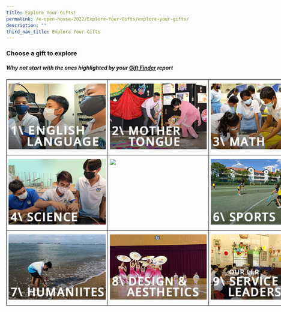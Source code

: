 ```yaml
---
title: Explore Your Gifts!
permalink: /e-open-house-2022/Explore-Your-Gifts/explore-your-gifts/
description: ""
third_nav_title: Explore Your Gifts
---
```

### Choose a gift to explore

##### Why not start with the ones highlighted by your [Gift Finder](https://for.edu.sg/wdlgiftfinder) report

<style type="text/css">
.tg  {border-collapse:collapse;border-spacing:0;margin:0px auto;}
.tg td{border-color:black;border-style:solid;border-width:1px;font-family:Arial, sans-serif;font-size:14px;
  overflow:hidden;padding:10px 5px;word-break:normal;}
.tg th{border-color:black;border-style:solid;border-width:1px;font-family:Arial, sans-serif;font-size:14px;
  font-weight:normal;overflow:hidden;padding:10px 5px;word-break:normal;}
.tg .tg-nx8p{font-size:18px;text-align:left;vertical-align:top}
</style>
<table class="tg" style="undefined;table-layout: fixed; width: 810px">
<colgroup>
<col style="width: 270px">
<col style="width: 270px">
<col style="width: 270px">
</colgroup>
<tbody>
  <tr>
    <td class="tg-nx8p"><a href = "/e-open-house-2022/Explore-Your-Gifts/el/" target = "_self"> 
          <img src="/images/1-el.jpeg" 
     style="width:100%"></a></td>
    <td class="tg-nx8p"><a href = "/e-open-house-2022/Explore-Your-Gifts/mt/" target = "_self"> 
          <img src="/images/2-mt.jpeg" 
     style="width:100%"></a></td>
    <td class="tg-nx8p"><a href = "/e-open-house-2022/Explore-Your-Gifts/math/" target = "_self"> 
          <img src="/images/3-math.jpeg" 
     style="width:100%"></a></td>
  </tr>
  <tr>
    <td class="tg-nx8p"><a href = "/e-open-house-2022/Explore-Your-Gifts/science/" target = "_self"> 
          <img src="/images/4-science.jpeg" 
     style="width:100%"></a></td>
    <td class="tg-nx8p"><a href = "#stem" target = "_self"> 
          <img src="/e-open-house-2022/Explore-Your-Gifts/stem/" 
     style="width:100%"></a></td>
    <td class="tg-nx8p"><a href = "/e-open-house-2022/Explore-Your-Gifts/sports/" target = "_self"> 
          <img src="/images/6-sports.jpeg" 
     style="width:100%"></a></td>
  </tr>
  <tr>
    <td class="tg-nx8p"><a href = "/e-open-house-2022/Explore-Your-Gifts/humanities/" target = "_self"> 
          <img src="/images/7-humanities.jpeg" 
     style="width:100%"></a></td>
    <td class="tg-nx8p"><a href = "/e-open-house-2022/Explore-Your-Gifts/dna/" target = "_self"> 
          <img src="/images/8-de.jpeg" 
     style="width:100%"></a></td>
    <td class="tg-nx8p"><a href = "/e-open-house-2022/Explore-Your-Gifts/sl/" target = "_self"> 
          <img src="/images/9-sl.jpeg" 
     style="width:100%"></a></td>
  </tr>
</tbody>
</table>